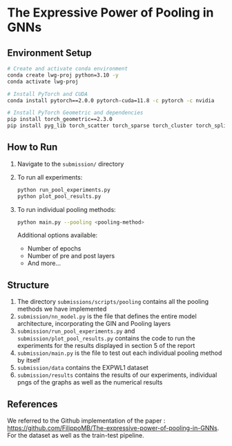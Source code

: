 # The Expressive Power of Pooling in GNNs

## Environment Setup

```bash
# Create and activate conda environment
conda create lwg-proj python=3.10 -y
conda activate lwg-proj

# Install PyTorch and CUDA
conda install pytorch==2.0.0 pytorch-cuda=11.8 -c pytorch -c nvidia

# Install PyTorch Geometric and dependencies
pip install torch_geometric==2.3.0
pip install pyg_lib torch_scatter torch_sparse torch_cluster torch_spline_conv -f https://data.pyg.org/whl/torch-2.0.0+cu118.html
```

## How to Run

1. Navigate to the `submission/` directory

2. To run all experiments:
   ```bash
   python run_pool_experiments.py
   python plot_pool_results.py
   ```

3. To run individual pooling methods:
   ```bash
   python main.py --pooling <pooling-method>
   ```
   
   Additional options available:
   - Number of epochs
   - Number of pre and post layers
   - And more... 

## Structure 

1. The directory `submissions/scripts/pooling` contains all the pooling methods we have implemented
2. `submission/nn_model.py` is the file that defines the entire model architecture, incorporating the GIN and Pooling layers
3. `submission/run_pool_experiments.py` and `submission/plot_pool_results.py` contains the code to run the experiments for the results displayed in section 5 of the report
4. `submission/main.py` is the file to test out each individual pooling method by itself
5. `submission/data` contains the EXPWL1 dataset
6. `submission/results` contains the results of our experiments, individual pngs of the graphs as well as the numerical results

## References

We referred to the Github implementation of the paper : https://github.com/FilippoMB/The-expressive-power-of-pooling-in-GNNs. For the dataset as well as the train-test pipeline.

